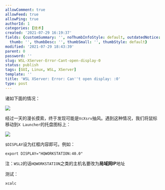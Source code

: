 ```yaml
---
allowComment: true
allowFeed: true
allowPing: true
authorId: 1
categories: [技术]
created: '2021-07-29 16:19:37'
fields: {customSummary: '', noThumbInfoStyle: default, outdatedNotice: 'no', reprint: standard,
  thumb: '', thumbDesc: '', thumbSmall: '', thumbStyle: default}
modified: '2021-07-29 18:43:39'
parent: 0
password: ''
slug: WSL-XServer-Error-Cant-open-display-0
status: publish
tags: [GUI, Linux, WSL, XServer]
template: ''
title: 'WSL XServer: Error: Can''t open display: :0'
type: post
---
```


诸如下面的情况：

![](https://cdn.jsdelivr.net/gh/JeffersonQin/blog-asset@latest/usr/picgo/522e30f0b33e017a6b0802f3fcc17fa.png)

经过一天的漫长摸索，终于发现可能是`VcXsrv`抽风。遇到这种情况，我们将鼠标移动到`X Launcher`的托盘图标上：

![](https://cdn.jsdelivr.net/gh/JeffersonQin/blog-asset@latest/usr/picgo/20210729162129.png)

`$DISPLAY`设为红框内容即可。例如：

```
export DISPLAY="HQWORKSTATION:40.0"
```

注：`WSL2`的话`HQWORKSTATION`之类的主机名要改为**局域网IP**地址

测试：

```
xcalc
```
